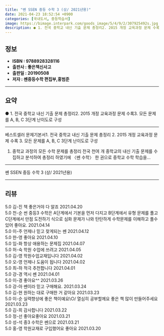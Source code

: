 ```yaml
---
title: "쎈 SSEN 중등 수학 3 (상/ 2021년용)"
date: 2021-04-23 18:52:54 +0900
categories: [국내도서, 중등학습서]
image: https://bimage.interpark.com/goods_image/5/4/9/2/307925492s.jpg
description: ● 1. 전국 중학교 내신 기출 문제 총정리2. 2015 개정 교육과정 문제 수록3. 모든 문제를 A, B, C 3단계 난이도로 구성
---
```


## **정보**

- **ISBN : 9788928328116**
- **출판사 : 좋은책신사고**
- **출판일 : 20190508**
- **저자 : 쎈중등수학 편집부,홍범준**

------



## **요약**

●  1. 전국 중학교 내신 기출 문제 총정리2. 2015 개정 교육과정 문제 수록3. 모든 문제를 A, B, C 3단계 난이도로 구성

------

베스트셀러 문제기본서1. 전국 중학교 내신 기출 문제 총정리
2. 2015 개정 교육과정 문제 수록
3. 모든 문제를 A, B, C 3단계 난이도로 구성 

1. 중학교 과정의 모든 수학 문제를 총정리
전국 천여 개 중학교의 내신 기출 문제를 수집하고 분석하여 총정리 하였기에 〈쎈 수학〉 한 권으로 중학교 수학 학습을... 

------


쎈 SSEN 중등 수학 3 (상/ 2021년용) 

------


## **리뷰** 

5.0 김-진 책 좋은거야 다 알죠 2021.04.20 <br/>5.0 천-순 썬 중등3 수학은 
A단계에서 기본을 먼저 다지고
B단계에서 유형 문제를 풀고
C단계에서 만점 도전하기 식으로 심화 문제가 나와 탄탄하게 수학문제를 이해하고 풀수 있어 좋아요. 2021.04.14 <br/>5.0 이-주 언제나 믿고 찾게되는 쎈 2021.04.12 <br/>5.0 한-영 좋아요 2021.04.10 <br/>5.0 임-화 항상 애용하는 문제집  2021.04.07 <br/>5.0 허-숙 학원 수업에 쓰려고 2021.04.05 <br/>5.0 김-영 학원수업교재입니다 2021.04.02 <br/>5.0 오-영 언제나 도움이 됩니다 2021.04.02 <br/>5.0 최-하 적극 추천합니다  2021.04.01 <br/>5.0 강-경 역시 쎈 2021.04.01 <br/>5.0 이-경 좋아요^^ 2021.03.26 <br/>5.0 강-아 쎈이라 믿고 구매해요. 2021.03.24 <br/>5.0 김-현 원하는 대로 구매한 거 같아요  2021.03.23 <br/>5.0 이-순  실력향상에 좋은 책이예요\○/
열심히  공부할께요 좋은 책 많이  만들어주세요 2021.03.23 <br/>5.0 김-희 감사합니다  2021.03.22 <br/>5.0 정-선 좋아요좋아요 2021.03.21 <br/>5.0 성-석 중3 수학은 쎈으로  2021.03.21 <br/>5.0 홍-영 학원교재로 구입했어요 좋아요 2021.03.20 <br/>